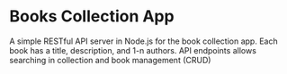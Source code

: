 # Books Collection App
A simple RESTful API server in Node.js for the book collection app. Each book has a title, description, and 1-n authors. API endpoints allows searching in collection and book management (CRUD)
